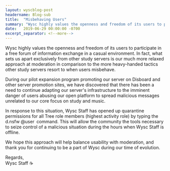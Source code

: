 ```yaml
---
layout: wyscblog-post
headername: Blog-sub
title:  "Misbehaving Users"
summary: "Wysc highly values the openness and freedom of its users to participate in a free forum of information exchange in a casual environment ..."
date:   2019-06-29 00:00:00 -0700
excerpt_separator: <!--more-->
---
```

Wysc highly values the openness and freedom of its users to participate in a free forum of information exchange in a casual environment. In fact<!--more-->, what sets us apart exclusively from other study servers is our much more relaxed approach at moderation in comparison to the more heavy-handed tactics other study servers resort to when users misbehave.

During our pilot expansion program promoting our server on Disboard and other server promotion sites, we have discovered that there has been a need to continue adapting our server's infrastructure to the imminent danger of users abusing our open platform to spread malicious messages unrelated to our core focus on study and music.

In response to this situation, Wysc Staff has opened up quarantine permissions for all Tree role members (highest activity role) by typing the d.nsfw @user command. This will allow the community the tools necessary to seize control of a malicious situation during the hours when Wysc Staff is offline.

We hope this approach will help balance usability with moderation, and thank you for continuing to be a part of Wysc during our time of evolution.

Regards,<br>
Wysc Staff ☕ 